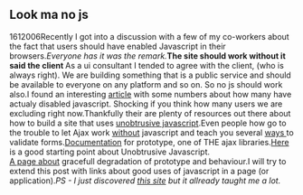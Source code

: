 <article><h2>Look ma no js</h2><time><span class="day">16</span><span class="month">1</span><span class="year">2006</span></time>Recently I got into a discussion with a few of my co-workers about the fact that users should have enabled Javascript in their browsers.<em>Everyone has it was the remark.</em><strong>The site should work without it said the client </strong>As a ui consultant I tended to agree with the client, (who is always right). We are building something that is a public service and should be available to everyone on any platform and so on. So no js should work also.<!--more-->I found an interesting <a href="http://www.xs4all.nl/~sbpoley/webmatters/whatnojs.html">article</a> with some numbers about how many have actualy disabled javascript. Shocking if you think how many users we are excluding right now.Thankfully their are plenty of resources out there about how to build a site that uses <a title="Bobby van der Sluis" href="http://www.bobbyvandersluis.com">unobtrusive javascript</a>.Even people how go to the trouble to let Ajax work <a href="http://particletree.com/examples/degradableajax/">without</a> javascript and teach you several <a href="http://particletree.com/features/a-guide-to-unobtrusive-javascript-validation/">ways </a> to validate forms.<a href="http://www.prototypedoc.com/">Documentation</a> for prototype, one of THE ajax libraries.<a href="http://www.onlinetools.org/articles/unobtrusivejavascript/">Here</a> is a good starting point about Unobtrusive Javascript.<br /><a href="http://encytemedia.com/blog/articles/2005/11/12/graceful-degredation-with-prototype-scriptaculous-and-ruby-on-rails-part-2-the-tools-of-the-trade">A page about</a> gracefull degradation of prototype and behaviour.I will try to extend this post with links about good uses of javascript in a page (or application).<em>PS - I just discovered <a title="Particle tree" href="http://particletree.com/">this site</a> but it allready taught me a lot.</em></article>